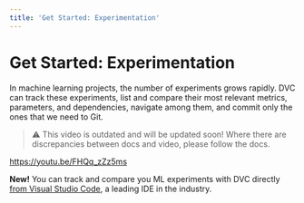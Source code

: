 ```yaml
---
title: 'Get Started: Experimentation'
---
```


# Get Started: Experimentation

In machine learning projects, the number of <abbr>experiments</abbr> grows
rapidly. DVC can track these experiments, list and compare their most relevant
metrics, parameters, and dependencies, navigate among them, and commit only the
ones that we need to Git.

> ⚠️ This video is outdated and will be updated soon! Where there are
> discrepancies between docs and video, please follow the docs.

https://youtu.be/FHQq_zZz5ms

<admon type="tip">

**New!** You can track and compare you ML experiments with DVC directly [from
Visual Studio Code], a leading IDE in the industry.

[from visual studio code]: /doc/vs-code-extension

</admon>
